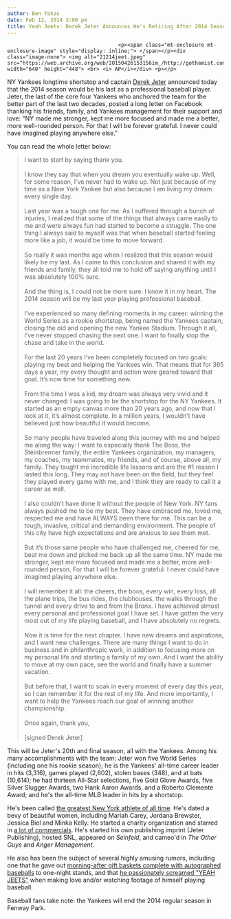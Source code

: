 ```yaml
---
author: Ben Yakas
date: Feb 12, 2014 3:00 pm
title: Yeah Jeets: Derek Jeter Announces He's Retiring After 2014 Season
---
```


	
										<p><span class="mt-enclosure mt-enclosure-image" style="display: inline;"> </span></p><div class="image-none"> <img alt="21214jeet.jpeg" src="https://web.archive.org/web/20150426153156im_/http://gothamist.com/attachments/byakas/21214jeet.jpeg" width="640" height="448"> <br> <i> AP</i></div> <p></p>

<p>NY Yankees longtime shortstop and captain <a href="https://web.archive.org/web/20150426153156/http://gothamist.com/tags/derekjeter">Derek Jeter</a> announced today that the 2014 season would be his last as a professional baseball player. Jeter, the last of the core four Yankees who anchored the team for the better part of the last two decades, posted a long letter on Facebook thanking his friends, family, and Yankees management for their support and love: &quot;NY made me stronger, kept me more focused and made me a better, more well-rounded person. For that I will be forever grateful. I never could have imagined playing anywhere else.&quot;</p>

<p>You can read the whole letter below:</p>

<blockquote>I want to start by saying thank you.
<br><br>
I know they say that when you dream you eventually wake up. Well, for some reason, I&#x2019;ve never had to wake up. Not just because of my time as a New York Yankee but also because I am living my dream every single day.
 <br><br>
Last year was a tough one for me. As I suffered through a bunch of injuries, I realized that some of the things that always came easily to me and were always fun had started to become a struggle. The one thing I always said to myself was that when baseball started feeling more like a job, it would be time to move forward.
 <br><br>
So really it was months ago when I realized that this season would likely be my last. As I came to this conclusion and shared it with my friends and family, they all told me to hold off saying anything until I was absolutely 100% sure.
 <br><br>
And the thing is, I could not be more sure. I know it in my heart. The 2014 season will be my last year playing professional baseball.
 <br><br>
I&#x2019;ve experienced so many defining moments in my career: winning the World Series as a rookie shortstop, being named the Yankees captain, closing the old and opening the new Yankee Stadium. Through it all, I&#x2019;ve never stopped chasing the next one. I want to finally stop the chase and take in the world.
 <br><br>
For the last 20 years I&#x2019;ve been completely focused on two goals: playing my best and helping the Yankees win. That means that for 365 days a year, my every thought and action were geared toward that goal. It&#x2019;s now time for something new.
 <br><br>
From the time I was a kid, my dream was always very vivid and it never changed: I was going to be the shortstop for the NY Yankees. It started as an empty canvas more than 20 years ago, and now that I look at it, it&#x2019;s almost complete. In a million years, I wouldn&#x2019;t have believed just how beautiful it would become.
 <br><br>
So many people have traveled along this journey with me and helped me along the way: I want to especially thank The Boss, the Steinbrenner family, the entire Yankees organization, my managers, my coaches, my teammates, my friends, and of course, above all, my family. They taught me incredible life lessons and are the #1 reason I lasted this long. They may not have been on the field, but they feel they played every game with me, and I think they are ready to call it a career as well.
 <br><br>
I also couldn&#x2019;t have done it without the people of New York. NY fans always pushed me to be my best. They have embraced me, loved me, respected me and have ALWAYS been there for me. This can be a tough, invasive, critical and demanding environment. The people of this city have high expectations and are anxious to see them met.
 <br><br>
But it&#x2019;s those same people who have challenged me, cheered for me, beat me down and picked me back up all the same time. NY made me stronger, kept me more focused and made me a better, more well-rounded person. For that I will be forever grateful. I never could have imagined playing anywhere else.
 <br><br>
I will remember it all: the cheers, the boos, every win, every loss, all the plane trips, the bus rides, the clubhouses, the walks through the tunnel and every drive to and from the Bronx. I have achieved almost every personal and professional goal I have set. I have gotten the very most out of my life playing baseball, and I have absolutely no regrets.
 <br><br>
Now it is time for the next chapter. I have new dreams and aspirations, and I want new challenges. There are many things I want to do in business and in philanthropic work, in addition to focusing more on my personal life and starting a family of my own. And I want the ability to move at my own pace, see the world and finally have a summer vacation.
 <br><br>
But before that, I want to soak in every moment of every day this year, so I can remember it for the rest of my life. And more importantly, I want to help the Yankees reach our goal of winning another championship.
 <br><br>
Once again, thank you,
 <br><br>
[signed Derek Jeter]</blockquote>

<p>This will be Jeter&apos;s 20th and final season, all with the Yankees. Among his many accomplishments with the team: Jeter won five World Series (including one his rookie season); he is the Yankees&apos; all-time career leader in hits (3,316), games played (2,602), stolen bases (348), and at bats (10,614); he had thirteen All-Star selections, five Gold Glove Awards, five Silver Slugger Awards, two Hank Aaron Awards, and a Roberto Clemente Award; and he&apos;s the all-time MLB leader in hits by a shortstop.</p>

<p>He&apos;s been called <a href="https://web.archive.org/web/20150426153156/http://gothamist.com/2011/03/17/does_anybody_really_think_derek_jet.php">the greatest New York athlete of all time</a>. He&apos;s dated a bevy of beautiful women, including Mariah Carey, Jordana Brewster, Jessica Biel and Minka Kelly. He started a charity organization and starred in <a href="https://web.archive.org/web/20150426153156/https://www.google.com/search?q=derek+jeter+commerical&amp;oq=derek+jeter+commerical&amp;aqs=chrome..69i57j0l5.2515j0j4&amp;sourceid=chrome&amp;espv=210&amp;es_sm=91&amp;ie=UTF-8#q=derek+jeter+commercial&amp;tbm=vid">a lot of commercials</a>. He&apos;s started his own publishing imprint (Jeter Publishing), hosted SNL, appeared on <em>Seinfeld</em>, and cameo&apos;d in <em>The Other Guys</em> and <em>Anger Management</em>.</p>

<p>He also has been the subject of several highly amusing rumors, including one that he gave out <a href="https://web.archive.org/web/20150426153156/http://gothamist.com/2011/12/13/after_you_sleep_with_derek_jeter_yo.php">morning-after gift baskets complete with autographed baseballs</a> to one-night stands, and that <a href="https://web.archive.org/web/20150426153156/http://deadspin.com/derek-jeter-gossip-we-desperately-want-to-believe-1466653210">he passionately screamed &quot;YEAH JEETS&quot;</a> when making love and/or watching footage of himself playing baseball.</p>

<p>Baseball fans take note: the Yankees will end the 2014 regular season in Fenway Park. </p>					
										
									
				